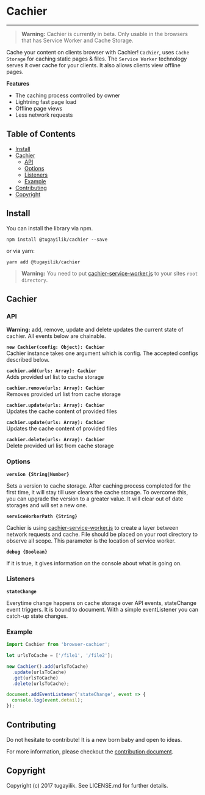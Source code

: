 # Cachier

<hr/>

> **Warning:** Cachier is currently in beta. Only usable in the browsers that has Service Worker and Cache Storage.


Cache your content on clients browser with Cachier! `Cachier`, uses `Cache Storage` for caching static pages & files. The `Service Worker` technology serves it over cache for your clients. It also allows clients view offline pages.

**Features**

- The caching process controlled by owner
- Lightning fast page load
- Offline page views
- Less network requests

## Table of Contents

* [Install](#install)
* [Cachier](#draggable)
  * [API](#api)
  * [Options](#options)
  * [Listeners](#listeners)
  * [Example](#example)
* [Contributing](#contributing)
* [Copyright](#copyright)

## Install

You can install the library via npm.

```
npm install @tugayilik/cachier --save
```

or via yarn:

```
yarn add @tugayilik/cachier
```

> **Warning:** You need to put [cachier-service-worker.js](https://github.com/tugayilik/cachier/blob/develop/cachier-service-worker.js) to your sites `root directory`.

## Cachier

### API

**Warning:** add, remove, update and delete updates the current state of cachier. All events below are chainable.

**`new Cachier(config: Object): Cachier`**  
Cachier instance takes one argument which is config. The accepted configs described below.

**`cachier.add(urls: Array): Cachier`**  
Adds provided url list to cache storage

**`cachier.remove(urls: Array): Cachier`**  
Removes provided url list from cache storage

**`cachier.update(urls: Array): Cachier`**  
Updates the cache content of provided files

**`cachier.update(urls: Array): Cachier`**  
Updates the cache content of provided files

**`cachier.delete(urls: Array): Cachier`**  
Delete provided url list from cache storage

### Options

**`version {String|Number}`** 

Sets a version to cache storage. After caching process completed for the first time, it will stay till user clears the cache storage. To overcome this, you can upgrade the version to a greater value. It will clear out of date storages and will set a new one.

**`serviceWorkerPath {String}`**

Cachier is using [cachier-service-worker.js](https://github.com/tugayilik/cachier/blob/develop/cachier-service-worker.js) to create a layer between network requests and cache. File should be placed on your root directory to observe all scope. This parameter is the location of service worker.

**`debug {Boolean}`**

If it is true, it gives information on the console about what is going on.

### Listeners

**`stateChange`**  

Everytime change happens on cache storage over API events, stateChange event triggers. It is bound to document. With a simple eventListener you can catch-up state changes. 

### Example

```js
import Cachier from 'browser-cachier';

let urlsToCache = ['/file1', '/file2'];

new Cachier().add(urlsToCache)
  .update(urlsToCache)
  .get(urlsToCache)
  .delete(urlsToCache);

document.addEventListener('stateChange', event => {
  console.log(event.detail);
});
```

## Contributing

Do not hesitate to contribute! It is a new born baby and open to ideas.

For more information, please checkout the [contribution document](https://github.com/tugayilik/cachier/blob/master/CONTRIBUTION.md).

## Copyright

Copyright (c) 2017 tugayilik. See LICENSE.md for further details.
